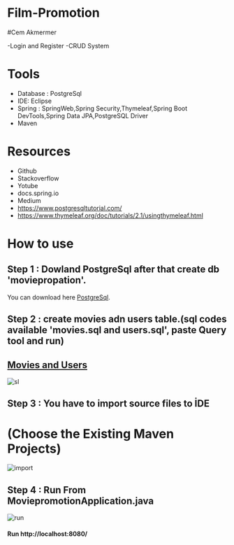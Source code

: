 # Film-Promotion


#Cem Akmermer

-Login and Register
-CRUD System


# Tools
- Database : PostgreSql
- IDE: Eclipse
- Spring : SpringWeb,Spring Security,Thymeleaf,Spring Boot DevTools,Spring Data JPA,PostgreSQL Driver 
- Maven

# Resources
- Github
- Stackoverflow
- Yotube 
- docs.spring.io
- Medium
- https://www.postgresqltutorial.com/
- https://www.thymeleaf.org/doc/tutorials/2.1/usingthymeleaf.html


# How to use 
## Step 1 : Dowland PostgreSql after that create db 'moviepropation'.
You can download here [PostgreSql](https://www.postgresql.org/download/).

## Step 2 : create movies adn users table.(sql codes available 'movies.sql and users.sql', paste Query tool and run)
## [Movies and Users](https://github.com/nCemakmermer/Film-Promotion/tree/main/sql)
![sl](https://user-images.githubusercontent.com/77552209/118784553-caaff100-b898-11eb-905f-efeeb9dd0187.png)

## Step 3 : You have to import source files to İDE
# (Choose the Existing Maven Projects)
![import](https://user-images.githubusercontent.com/77552209/118783949-3b0a4280-b898-11eb-80f0-4ee82d42005b.png)

## Step 4 : Run From MoviepromotionApplication.java 
![run](https://user-images.githubusercontent.com/77552209/118784190-7a389380-b898-11eb-9875-4dad6c08fe08.png)


#### Run http://localhost:8080/ 
